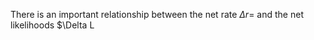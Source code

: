 There is an important relationship between the net rate $\Delta r=$ and the net likelihoods $\Delta L 